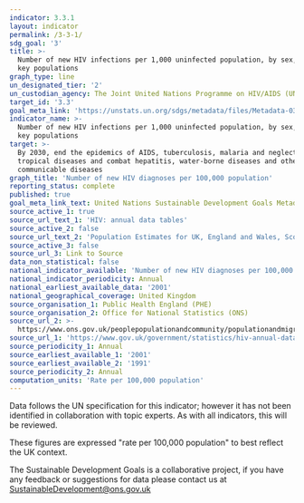 ```yaml
---
indicator: 3.3.1
layout: indicator
permalink: /3-3-1/
sdg_goal: '3'
title: >-
  Number of new HIV infections per 1,000 uninfected population, by sex, age and
  key populations
graph_type: line
un_designated_tier: '2'
un_custodian_agency: The Joint United Nations Programme on HIV/AIDS (UNAIDS)
target_id: '3.3'
goal_meta_link: 'https://unstats.un.org/sdgs/metadata/files/Metadata-03-03-01.pdf'
indicator_name: >-
  Number of new HIV infections per 1,000 uninfected population, by sex, age and
  key populations
target: >-
  By 2030, end the epidemics of AIDS, tuberculosis, malaria and neglected
  tropical diseases and combat hepatitis, water-borne diseases and other
  communicable diseases
graph_title: 'Number of new HIV diagnoses per 100,000 population'
reporting_status: complete
published: true
goal_meta_link_text: United Nations Sustainable Development Goals Metadata (pdf 371kB)
source_active_1: true
source_url_text_1: 'HIV: annual data tables'
source_active_2: false
source_url_text_2: 'Population Estimates for UK, England and Wales, Scotland and Northern Ireland'
source_active_3: false
source_url_3: Link to Source
data_non_statistical: false
national_indicator_available: 'Number of new HIV diagnoses per 100,000 population'
national_indicator_periodicity: Annual
national_earliest_available_data: '2001'
national_geographical_coverage: United Kingdom
source_organisation_1: Public Health England (PHE)
source_organisation_2: Office for National Statistics (ONS)
source_url_2: >-
  https://www.ons.gov.uk/peoplepopulationandcommunity/populationandmigration/populationestimates/datasets/populationestimatesforukenglandandwalesscotlandandnorthernireland
source_url_1: 'https://www.gov.uk/government/statistics/hiv-annual-data-tables'
source_periodicity_1: Annual
source_earliest_available_1: '2001'
source_earliest_available_2: '1991'
source_periodicity_2: Annual
computation_units: 'Rate per 100,000 population'
---
```

Data follows the UN specification for this indicator; however it has not been identified in collaboration with topic experts. As with all indicators, this will be reviewed.

These figures are expressed "rate per 100,000 population" to best reflect the UK context.

The Sustainable Development Goals is a collaborative project, if you have any feedback or suggestions for data please contact us at <SustainableDevelopment@ons.gov.uk>
